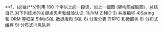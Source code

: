 **1、(必做)**分别用 100 个字以上的一段话，加上一幅图 (架构图或脑图)，总结自己
对下列技术的关键点思考和经验认识:
1)JVM
2)NIO
3) 并发编程
4)Spring 和 ORM 等框架
5)MySQL 数据库和 SQL
6) 分库分表
7)RPC 和微服务
8) 分布式缓存
9) 分布式消息队列

 